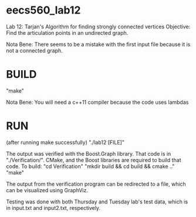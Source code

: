 eecs560_lab12
=============

Lab 12: Tarjan's Algorithm for finding strongly connected vertices
Objective: Find the articulation points in an undirected graph.

Nota Bene: There seems to be a mistake with the first input file
because it is not a connected graph.

BUILD
=====
"make"

Nota Bene: You will need a c++11 compiler because the code uses lambdas

RUN
===
(after running make successfully)
"./lab12 [FILE]"

The output was verified with the Boost.Graph library.  That code
is in "./Verification/".  CMake, and the Boost libraries are required
to build that code.  To build:
"cd Verification"
"mkdir build && cd build && cmake .."
"make"

The output from the verification program can be redirected to a file,
which can be visualized using GraphViz.

Testing was done with both Thursday and Tuesday lab's test data, which
is in input.txt and input2.txt, respectively.